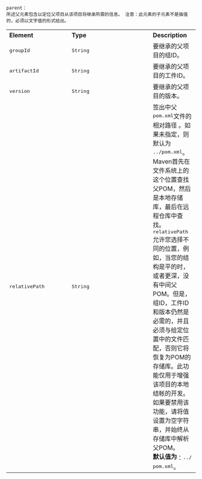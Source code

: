 ```
parent：
所述父元素包含以定位父项目从该项目将继承所需的信息。 注意：此元素的子元素不是插值的，必须以文字值的形式给出。
```
<table border="0" class="table table-striped">
    <tbody>
    <tr align="left">
            <th style="width:150px">Element</th>
            <th style="width:200px">Type</th>
            <th>Description</th>
    </tr>
    <tr class="b">
        <td>
            <tt>groupId</tt>
        </td>
        <td>
            <tt>String</tt>
        </td>
        <td><font style="vertical-align: inherit;"><font style="vertical-align: inherit;">要继承的父项目的组ID。</font></font>
        </td>
    </tr>
    <tr class="a">
        <td>
            <tt>artifactId</tt>
        </td>
        <td>
            <tt>String</tt>
        </td>
        <td><font style="vertical-align: inherit;"><font style="vertical-align: inherit;">要继承的父项目的工件ID。</font></font>
        </td>
    </tr>
    <tr class="b">
        <td>
            <tt>version</tt>
        </td>
        <td>
            <tt>String</tt>
        </td>
        <td><font style="vertical-align: inherit;"><font style="vertical-align: inherit;">要继承的父项目的版本。</font></font></td>
    </tr>
    <tr class="a">
        <td>
            <tt>relativePath</tt>
        </td>
        <td>
            <tt>String</tt>
        </td>
        <td><font style="vertical-align: inherit;"><font style="vertical-align: inherit;">签出中</font><font
                style="vertical-align: inherit;">父</font></font><tt><font style="vertical-align: inherit;"><font
                style="vertical-align: inherit;">pom.xml</font></font></tt><font style="vertical-align: inherit;"><font
                style="vertical-align: inherit;">文件</font><font style="vertical-align: inherit;">的相对路径
        </font><font style="vertical-align: inherit;">。</font><font style="vertical-align: inherit;">如果未指定，则默认为
        </font></font><tt><font style="vertical-align: inherit;"><font
                style="vertical-align: inherit;">../pom.xml</font></font></tt><font
                style="vertical-align: inherit;"><font style="vertical-align: inherit;">。</font><font
                style="vertical-align: inherit;">Maven首先在文件系统上的这个位置查找父POM，然后是本地存储库，最后在远程仓库中查找。
        </font></font><tt><font style="vertical-align: inherit;"><font
                style="vertical-align: inherit;">relativePath</font></font></tt><font
                style="vertical-align: inherit;"><font style="vertical-align: inherit;">允许您选择不同的位置，例如，当您的结构是平的时，或者更深，没有中间父POM。</font><font
                style="vertical-align: inherit;">但是，组ID，工件ID和版本仍然是必需的，并且必须与给定位置中的文件匹配，否则它将恢复为POM的存储库。</font><font
                style="vertical-align: inherit;">此功能仅用于增强该项目的本地结帐的开发。</font><font style="vertical-align: inherit;">如果要禁用该功能，请将值设置为空字符串，并始终从存储库中解析父POM。</font></font><br><b><font
                style="vertical-align: inherit;"><font style="vertical-align: inherit;">默认值为</font></font></b><font
                style="vertical-align: inherit;"><font style="vertical-align: inherit;">：</font></font><tt><font
                style="vertical-align: inherit;"><font style="vertical-align: inherit;">../
            pom.xml</font></font></tt><font style="vertical-align: inherit;"><font
                style="vertical-align: inherit;">。</font></font></td>
    </tr>
    </tbody>
</table>